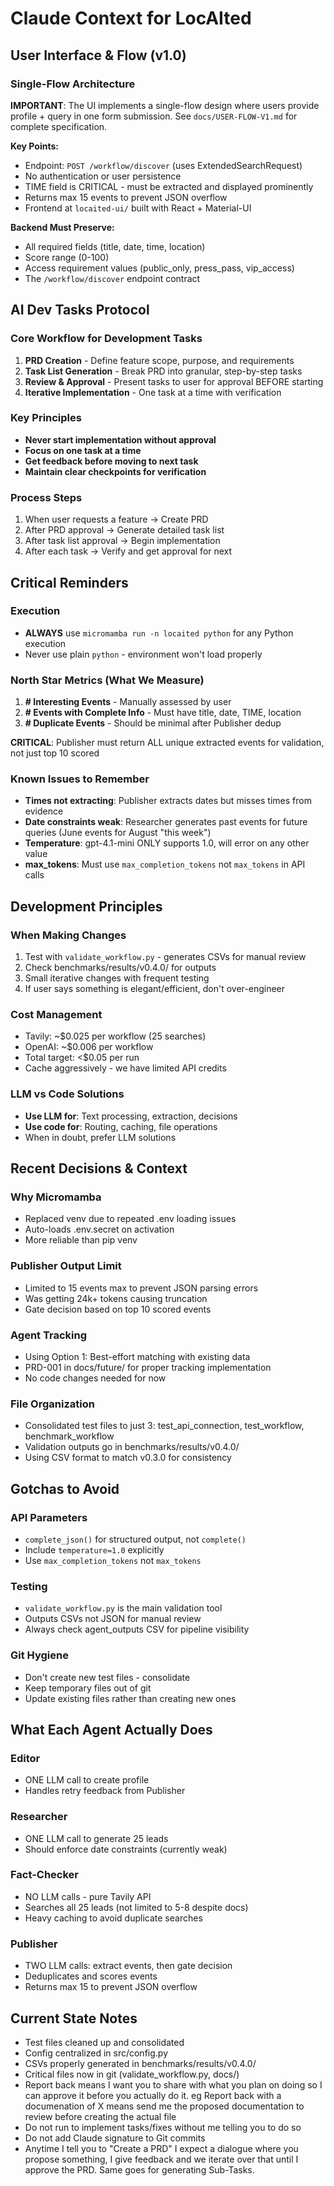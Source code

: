 # Claude Context for LocAIted

## User Interface & Flow (v1.0)

### Single-Flow Architecture
**IMPORTANT**: The UI implements a single-flow design where users provide profile + query in one form submission.
See `docs/USER-FLOW-V1.md` for complete specification.

**Key Points:**
- Endpoint: `POST /workflow/discover` (uses ExtendedSearchRequest)
- No authentication or user persistence
- TIME field is CRITICAL - must be extracted and displayed prominently
- Returns max 15 events to prevent JSON overflow
- Frontend at `locaited-ui/` built with React + Material-UI

**Backend Must Preserve:**
- All required fields (title, date, time, location)
- Score range (0-100)
- Access requirement values (public_only, press_pass, vip_access)
- The `/workflow/discover` endpoint contract

## AI Dev Tasks Protocol

### Core Workflow for Development Tasks
1. **PRD Creation** - Define feature scope, purpose, and requirements
2. **Task List Generation** - Break PRD into granular, step-by-step tasks
3. **Review & Approval** - Present tasks to user for approval BEFORE starting
4. **Iterative Implementation** - One task at a time with verification

### Key Principles
- **Never start implementation without approval**
- **Focus on one task at a time**
- **Get feedback before moving to next task**
- **Maintain clear checkpoints for verification**

### Process Steps
1. When user requests a feature → Create PRD
2. After PRD approval → Generate detailed task list
3. After task list approval → Begin implementation
4. After each task → Verify and get approval for next

## Critical Reminders

### Execution
- **ALWAYS** use `micromamba run -n locaited python` for any Python execution
- Never use plain `python` - environment won't load properly

### North Star Metrics (What We Measure)
1. **# Interesting Events** - Manually assessed by user
2. **# Events with Complete Info** - Must have title, date, TIME, location
3. **# Duplicate Events** - Should be minimal after Publisher dedup

**CRITICAL**: Publisher must return ALL unique extracted events for validation, not just top 10 scored

### Known Issues to Remember
- **Times not extracting**: Publisher extracts dates but misses times from evidence
- **Date constraints weak**: Researcher generates past events for future queries (June events for August "this week")
- **Temperature**: gpt-4.1-mini ONLY supports 1.0, will error on any other value
- **max_tokens**: Must use `max_completion_tokens` not `max_tokens` in API calls

## Development Principles

### When Making Changes
1. Test with `validate_workflow.py` - generates CSVs for manual review
2. Check benchmarks/results/v0.4.0/ for outputs
3. Small iterative changes with frequent testing
4. If user says something is elegant/efficient, don't over-engineer

### Cost Management
- Tavily: ~$0.025 per workflow (25 searches)
- OpenAI: ~$0.006 per workflow
- Total target: <$0.05 per run
- Cache aggressively - we have limited API credits

### LLM vs Code Solutions
- **Use LLM for**: Text processing, extraction, decisions
- **Use code for**: Routing, caching, file operations
- When in doubt, prefer LLM solutions

## Recent Decisions & Context

### Why Micromamba
- Replaced venv due to repeated .env loading issues
- Auto-loads .env.secret on activation
- More reliable than pip venv

### Publisher Output Limit
- Limited to 15 events max to prevent JSON parsing errors
- Was getting 24k+ tokens causing truncation
- Gate decision based on top 10 scored events

### Agent Tracking
- Using Option 1: Best-effort matching with existing data
- PRD-001 in docs/future/ for proper tracking implementation
- No code changes needed for now

### File Organization
- Consolidated test files to just 3: test_api_connection, test_workflow, benchmark_workflow
- Validation outputs go in benchmarks/results/v0.4.0/
- Using CSV format to match v0.3.0 for consistency

## Gotchas to Avoid

### API Parameters
- `complete_json()` for structured output, not `complete()`
- Include `temperature=1.0` explicitly
- Use `max_completion_tokens` not `max_tokens`

### Testing
- `validate_workflow.py` is the main validation tool
- Outputs CSVs not JSON for manual review
- Always check agent_outputs CSV for pipeline visibility

### Git Hygiene
- Don't create new test files - consolidate
- Keep temporary files out of git
- Update existing files rather than creating new ones

## What Each Agent Actually Does

### Editor
- ONE LLM call to create profile
- Handles retry feedback from Publisher

### Researcher  
- ONE LLM call to generate 25 leads
- Should enforce date constraints (currently weak)

### Fact-Checker
- NO LLM calls - pure Tavily API
- Searches all 25 leads (not limited to 5-8 despite docs)
- Heavy caching to avoid duplicate searches

### Publisher
- TWO LLM calls: extract events, then gate decision
- Deduplicates and scores events
- Returns max 15 to prevent JSON overflow

## Current State Notes
- Test files cleaned up and consolidated
- Config centralized in src/config.py
- CSVs properly generated in benchmarks/results/v0.4.0/
- Critical files now in git (validate_workflow.py, docs/)
- Report back means I want you to share with what you plan on doing so I can approve it before you actually do it. eg Report back with a documenation of X means send me the proposed documentation to review before creating the actual file
- Do not run to implement tasks/fixes without me telling you to do so
- Do not add Claude signature to Git commits
- Anytime I tell you to "Create a PRD" I expect a dialogue where you propose something, I give feedback and we iterate over that until I approve the PRD. Same goes for generating Sub-Tasks.